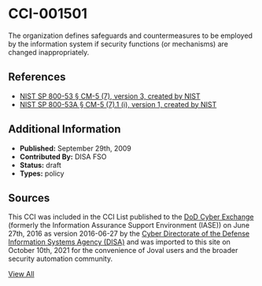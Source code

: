 # CCI-001501

The organization defines safeguards and countermeasures to be employed by the information system if security functions (or mechanisms) are changed inappropriately.

## References ##

* [NIST SP 800-53 § CM-5 (7), version 3, created by NIST](http://csrc.nist.gov/publications/PubsSPs.html)
* [NIST SP 800-53A § CM-5 (7).1 (i), version 1, created by NIST](http://csrc.nist.gov/publications/PubsSPs.html)


## Additional Information ##

* **Published:** September 29th, 2009
* **Contributed By:** DISA FSO
* **Status:** draft
* **Types:** policy

## Sources ##

This CCI was included in the CCI List published to the [DoD Cyber Exchange](https://public.cyber.mil/stigs/cci/)
(formerly the Information Assurance Support Environment (IASE)) on June 27th, 2016 as version
2016-06-27 by the [Cyber Directorate of the Defense Information Systems Agency (DISA)](https://public.cyber.mil/about-cyber/)
and was imported to this site on October 10th, 2021 for the convenience of Joval users and the broader
security automation community.

[View All](../README.md)
